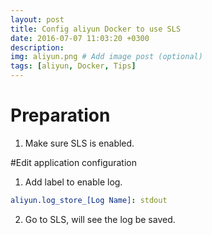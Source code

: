```yaml
---
layout: post
title: Config aliyun Docker to use SLS
date: 2016-07-07 11:03:20 +0300
description: 
img: aliyun.png # Add image post (optional)
tags: [aliyun, Docker, Tips]
---
```


# Preparation

1. Make sure SLS is enabled.

#Edit application configuration

1. Add label to enable log. 

```yml
aliyun.log_store_[Log Name]: stdout
```

2. Go to SLS, will see the log be saved.